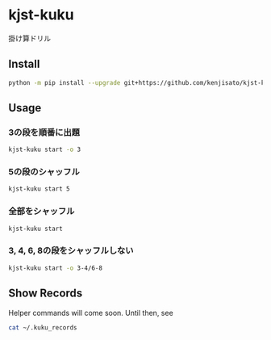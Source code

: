 kjst-kuku
=========

掛け算ドリル

Install
-------

```sh
python -m pip install --upgrade git+https://github.com/kenjisato/kjst-kuku
```

Usage
-----

### 3の段を順番に出題

```sh
kjst-kuku start -o 3
```

### 5の段のシャッフル

```sh
kjst-kuku start 5
```

### 全部をシャッフル

```sh
kjst-kuku start
```

### 3, 4, 6, 8の段をシャッフルしない

```sh
kjst-kuku start -o 3-4/6-8
```


Show Records
------------

Helper commands will come soon. Until then, see 

```sh
cat ~/.kuku_records
```
